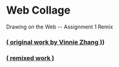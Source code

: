 # Web Collage
Drawing on the Web -- Assignment 1 Remix

### [( original work by Vinnie Zhang )](https://i6.cims.nyu.edu/~vz377/drawing/html_css/index.html))

### [( remixed work )](https://i6.cims.nyu.edu/~ln968/380/assignment4/index.html)
